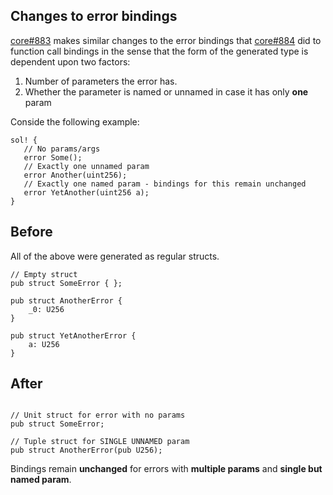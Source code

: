 ## Changes to error bindings

[core#883](https://github.com/alloy-rs/core/pull/883) makes similar changes to the error bindings that [core#884](https://github.com/alloy-rs/core/pull/884) did to function call bindings in the sense that the form of the generated type is dependent upon two factors:

1. Number of parameters the error has.
2. Whether the parameter is named or unnamed in case it has only **one** param

Conside the following example:

```rust,no_run
sol! {
   // No params/args
   error Some();
   // Exactly one unnamed param
   error Another(uint256);
   // Exactly one named param - bindings for this remain unchanged
   error YetAnother(uint256 a);
}
```

## Before

All of the above were generated as regular structs.

```rust,no_run
// Empty struct
pub struct SomeError { };

pub struct AnotherError {
    _0: U256
}

pub struct YetAnotherError {
    a: U256
}
```

## After

```rust,no_run

// Unit struct for error with no params
pub struct SomeError;

// Tuple struct for SINGLE UNNAMED param
pub struct AnotherError(pub U256);
```

Bindings remain **unchanged** for errors with **multiple params** and **single but named param**.
